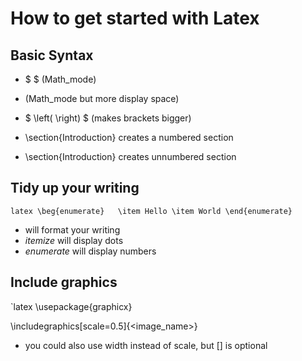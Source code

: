# How to get started with Latex

## Basic Syntax

- $ $ (Math_mode)
- $$ $$ (Math_mode but more display space)
- $ \left( \right) $ (makes brackets bigger)

- \section{Introduction} creates a numbered section
- \section{Introduction} creates unnumbered section

## Tidy up your writing

`latex
\beg{enumerate}  
 \item Hello
 \item World
\end{enumerate}`

- will format your writing
- _itemize_ will display dots
- _enumerate_ will display numbers

## Include graphics

`latex
\usepackage{graphicx}

\includegraphics[scale=0.5]{<image_name>}

- you could also use width instead of scale, but [] is optional
